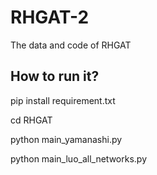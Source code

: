 # RHGAT-2
 The data and code of RHGAT

## How to run it?

pip install requirement.txt

cd RHGAT

python main_yamanashi.py

python main_luo_all_networks.py
